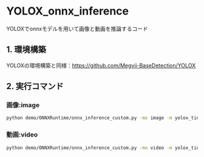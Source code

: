 # YOLOX_onnx_inference
YOLOXでonnxモデルを用いて画像と動画を推論するコード


## 1. 環境構築
YOLOXの環境構築と同様：https://github.com/Megvii-BaseDetection/YOLOX

## 2. 実行コマンド
### 画像:image
```bash
python demo/ONNXRuntime/onnx_inference_custom.py -mo image -m yolox_tiny.onnx -i sample_image.jpg -o outputs -s 0.3 --input_shape 416,416
```
### 動画:video
```bash
python demo/ONNXRuntime/onnx_inference_custom.py -mo video -m yolox_tiny.onnx -i sample_video.mp4 -o outputs -s 0.3 --input_shape 416,416
```
